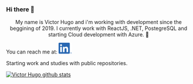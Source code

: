 ### Hi there 👋

<p align="center">My name is Victor Hugo and i'm working with development since the beggining of 2019. 
I currently work with ReactJS, .NET, PostegreSQL and starting Cloud development with Azure. 🚀</p>

You can reach me at:  <a href="https://www.linkedin.com/in/victor-hugo-ferreira-915788169/"><img height="30" src="LI-In-Bug.png?raw=true"></a>

Starting work and studies with public repositories.


[![Victor Hugo github stats](https://github-readme-stats.vercel.app/api?username=frakneable)](https://github.com/frakneable/github-readme-stats)
